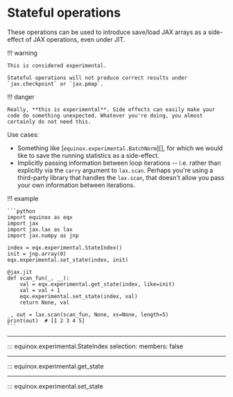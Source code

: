 # Stateful operations

These operations can be used to introduce save/load JAX arrays as a side-effect of JAX operations, even under JIT.

!!! warning

    This is considered experimental.

    Stateful operations will not produce correct results under `jax.checkpoint` or `jax.pmap`.

!!! danger

    Really, **this is experimental**. Side effects can easily make your code do something unexpected. Whatever you're doing, you almost certainly do not need this.

Use cases:

- Something like [`equinox.experimental.BatchNorm`][], for which we would like to save the running statistics as a side-effect.
- Implicitly passing information between loop iterations -- i.e. rather than explicitly via the `carry` argument to `lax.scan`. Perhaps you're using a third-party library that handles the `lax.scan`, that doesn't allow you pass your own information between iterations.

!!! example

    ```python
    import equinox as eqx
    import jax
    import jax.lax as lax
    import jax.numpy as jnp

    index = eqx.experimental.StateIndex()
    init = jnp.array(0)
    eqx.experimental.set_state(index, init)

    @jax.jit
    def scan_fun(_, __):
        val = eqx.experimental.get_state(index, like=init)
        val = val + 1
        eqx.experimental.set_state(index, val)
        return None, val

    _, out = lax.scan(scan_fun, None, xs=None, length=5)
    print(out)  # [1 2 3 4 5]
    ```

---

::: equinox.experimental.StateIndex
    selection:
        members: false

---

::: equinox.experimental.get_state

---

::: equinox.experimental.set_state
